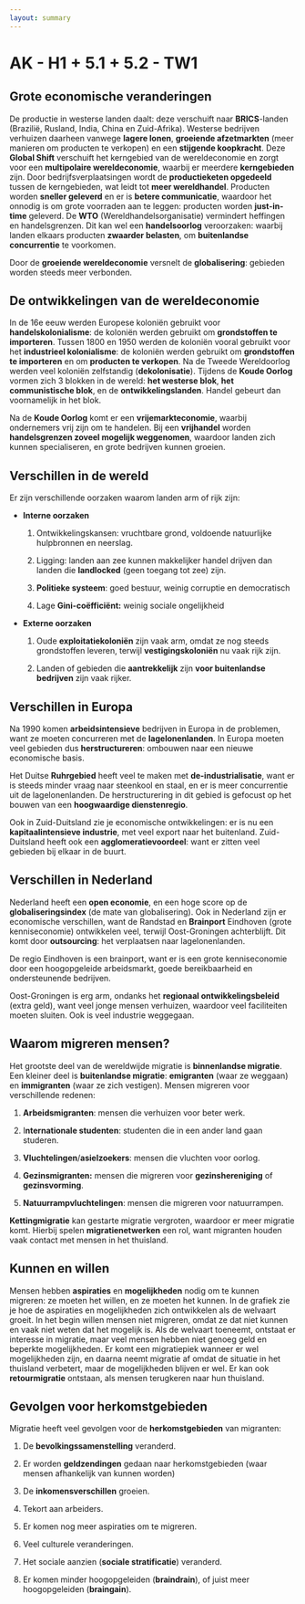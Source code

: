 ```yaml
---
layout: summary
---
```


# AK - H1 + 5.1 + 5.2 - TW1

## Grote economische veranderingen

De productie in westerse landen daalt: deze verschuift naar **BRICS**-landen (Brazilië, Rusland, India, China en Zuid-Afrika). Westerse bedrijven verhuizen daarheen vanwege **lagere lonen**, **groeiende afzetmarkten** (meer manieren om producten te verkopen) en een **stijgende koopkracht**. Deze **Global Shift** verschuift het kerngebied van de wereldeconomie en zorgt voor een **multipolaire wereldeconomie**, waarbij er meerdere **kerngebieden** zijn. Door bedrijfsverplaatsingen wordt de **productieketen opgedeeld** tussen de kerngebieden, wat leidt tot **meer wereldhandel**. Producten worden **sneller geleverd** en er is **betere communicatie**, waardoor het onnodig is om grote voorraden aan te leggen: producten worden **just-in-time** geleverd. De **WTO** (Wereldhandelsorganisatie) vermindert heffingen en handelsgrenzen. Dit kan wel een **handelsoorlog** veroorzaken: waarbij landen elkaars producten **zwaarder belasten**, om **buitenlandse concurrentie** te voorkomen.

Door de **groeiende wereldeconomie** versnelt de **globalisering**: gebieden worden steeds meer verbonden.

## De ontwikkelingen van de wereldeconomie

In de 16e eeuw werden Europese koloniën gebruikt voor **handelskolonialisme**: de koloniën werden gebruikt om **grondstoffen te importeren**. Tussen 1800 en 1950 werden de koloniën vooral gebruikt voor het **industrieel kolonialisme**: de koloniën werden gebruikt om **grondstoffen te importeren** en om **producten te verkopen**. Na de Tweede Wereldoorlog werden veel koloniën zelfstandig (**dekolonisatie**). Tijdens de **Koude Oorlog** vormen zich 3 blokken in de wereld: **het westerse blok**, **het communistische blok**, en de **ontwikkelingslanden**. Handel gebeurt dan voornamelijk in het blok.

Na de **Koude Oorlog** komt er een **vrijemarkteconomie**, waarbij ondernemers vrij zijn om te handelen. Bij een **vrijhandel** worden **handelsgrenzen zoveel mogelijk weggenomen**, waardoor landen zich kunnen specialiseren, en grote bedrijven kunnen groeien.

## Verschillen in de wereld

Er zijn verschillende oorzaken waarom landen arm of rijk zijn:

- **Interne oorzaken**

  1. Ontwikkelingskansen: vruchtbare grond, voldoende natuurlijke hulpbronnen en neerslag.

  2. Ligging: landen aan zee kunnen makkelijker handel drijven dan landen die **landlocked** (geen toegang tot zee) zijn.

  3. **Politieke systeem**: goed bestuur, weinig corruptie en democratisch

  4. Lage **Gini-coëfficiënt:** weinig sociale ongelijkheid

- **Externe oorzaken**

  1. Oude **exploitatiekoloniën** zijn vaak arm, omdat ze nog steeds grondstoffen leveren, terwijl **vestigingskoloniën** nu vaak rijk zijn.

  2. Landen of gebieden die **aantrekkelijk** zijn **voor buitenlandse bedrijven** zijn vaak rijker.

## Verschillen in Europa

Na 1990 komen **arbeidsintensieve** bedrijven in Europa in de problemen, want ze moeten concurreren met de **lagelonenlanden**. In Europa moeten veel gebieden dus **herstructureren**: ombouwen naar een nieuwe economische basis.

Het Duitse **Ruhrgebied** heeft veel te maken met **de-industrialisatie**, want er is steeds minder vraag naar steenkool en staal, en er is meer concurrentie uit de lagelonenlanden. De herstructurering in dit gebied is gefocust op het bouwen van een **hoogwaardige dienstenregio**.

Ook in Zuid-Duitsland zie je economische ontwikkelingen: er is nu een **kapitaalintensieve industrie**, met veel export naar het buitenland. Zuid-Duitsland heeft ook een **agglomeratievoordeel**: want er zitten veel gebieden bij elkaar in de buurt.

## Verschillen in Nederland

Nederland heeft een **open economie**, en een hoge score op de **globaliseringsindex** (de mate van globalisering). Ook in Nederland zijn er economische verschillen, want de Randstad en **Brainport** Eindhoven (grote kenniseconomie) ontwikkelen veel, terwijl Oost-Groningen achterblijft. Dit komt door **outsourcing**: het verplaatsen naar lagelonenlanden.

De regio Eindhoven is een brainport, want er is een grote kenniseconomie door een hoogopgeleide arbeidsmarkt, goede bereikbaarheid en ondersteunende bedrijven.

Oost-Groningen is erg arm, ondanks het **regionaal ontwikkelingsbeleid** (extra geld), want veel jonge mensen verhuizen, waardoor veel faciliteiten moeten sluiten. Ook is veel industrie weggegaan.

## Waarom migreren mensen?

Het grootste deel van de wereldwijde migratie is **binnenlandse migratie**. Een kleiner deel is **buitenlandse migratie**: **emigranten** (waar ze weggaan) en **immigranten** (waar ze zich vestigen). Mensen migreren voor verschillende redenen:

1. **Arbeidsmigranten**: mensen die verhuizen voor beter werk.

2. I**nternationale studenten**: studenten die in een ander land gaan studeren.

3. **Vluchtelingen**/**asielzoekers**: mensen die vluchten voor oorlog.

4. **Gezinsmigranten:** mensen die migreren voor **gezinshereniging** of **gezinsvorming**.

5. **Natuurrampvluchtelingen**: mensen die migreren voor natuurrampen.

**Kettingmigratie** kan gestarte migratie vergroten, waardoor er meer migratie komt. Hierbij spelen **migratienetwerken** een rol, want migranten houden vaak contact met mensen in het thuisland.

## Kunnen en willen

Mensen hebben **aspiraties** en **mogelijkheden** nodig om te kunnen migreren: ze moeten het willen, en ze moeten het kunnen. In de grafiek zie je hoe de aspiraties en mogelijkheden zich ontwikkelen als de welvaart groeit. In het begin willen mensen niet migreren, omdat ze dat niet kunnen en vaak niet weten dat het mogelijk is. Als de welvaart toeneemt, ontstaat er interesse in migratie, maar veel mensen hebben niet genoeg geld en beperkte mogelijkheden. Er komt een migratiepiek wanneer er wel mogelijkheden zijn, en daarna neemt migratie af omdat de situatie in het thuisland verbetert, maar de mogelijkheden blijven er wel. Er kan ook **retourmigratie** ontstaan, als mensen terugkeren naar hun thuisland.

## Gevolgen voor herkomstgebieden

Migratie heeft veel gevolgen voor de **herkomstgebieden** van migranten:

1. De **bevolkingssamenstelling** veranderd.

2. Er worden **geldzendingen** gedaan naar herkomstgebieden (waar mensen afhankelijk van kunnen worden)

3. De **inkomensverschillen** groeien.

4. Tekort aan arbeiders.

5. Er komen nog meer aspiraties om te migreren.

6. Veel culturele veranderingen.

7. Het sociale aanzien (**sociale stratificatie**) veranderd.

8. Er komen minder hoogopgeleiden (**braindrain**), of juist meer hoogopgeleiden (**braingain**).
